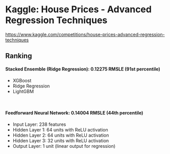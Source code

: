 # Kaggle: House Prices - Advanced Regression Techniques
https://www.kaggle.com/competitions/house-prices-advanced-regression-techniques


## Ranking
#### Stacked Ensemble (Ridge Regression): 0.12275 RMSLE (91st percentile)
- XGBoost
- Ridge Regression
- LightGBM

&nbsp;

#### Feedforward Neural Network: 0.14004 RMSLE (44th percentile)
- Input Layer: 238 features
- Hidden Layer 1: 64 units with ReLU activation
- Hidden Layer 2: 64 units with ReLU activation
- Hidden Layer 3: 32 units with ReLU activation
- Output Layer: 1 unit (linear output for regression)
